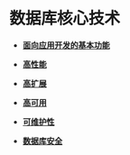 # 数据库核心技术<a name="ZH-CN_CONCEPT_0252569318"></a>

-   **[面向应用开发的基本功能](面向应用开发的基本功能.md)**  

-   **[高性能](高性能.md)**  

-   **[高扩展](高扩展.md)**  

-   **[高可用](高可用.md)**  

-   **[可维护性](可维护性.md)**  

-   **[数据库安全](数据库安全.md)**  



